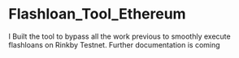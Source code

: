 # Flashloan_Tool_Ethereum

I Built the tool to bypass all the work previous to smoothly execute flashloans on Rinkby Testnet. Further documentation is coming

